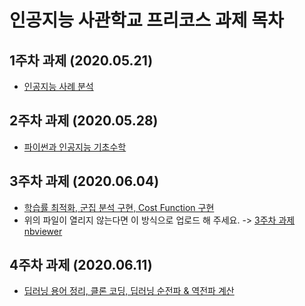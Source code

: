# 인공지능 사관학교 프리코스 과제 목차

## 1주차 과제 (2020.05.21)
* [인공지능 사례 분석](https://github.com/lee-sungmin95/-/blob/master/1%EC%A3%BC%EC%B0%A8%EA%B3%BC%EC%A0%9C.ipynb)
## 2주차 과제 (2020.05.28)
* [파이썬과 인공지능 기초수학](https://github.com/lee-sungmin95/-/blob/master/2%EC%A3%BC%EC%B0%A8%EA%B3%BC%EC%A0%9C.ipynb)
## 3주차 과제 (2020.06.04)
* [학습률 최적화, 군집 분석 구현, Cost Function 구현](https://github.com/lee-sungmin95/-/blob/master/3%EC%A3%BC%EC%B0%A8_%EA%B3%BC%EC%A0%9C.ipynb)
* 위의 파일이 열리지 않는다면 이 방식으로 업로드 해 주세요. ->  [3주차 과제 nbviewer]()
## 4주차 과제 (2020.06.11)
* [딥러닝 용어 정리, 클론 코딩, 딥러닝 순전파 & 역전파 계산](https://github.com/lee-sungmin95/-/blob/master/4%EC%A3%BC%EC%B0%A8_%EA%B3%BC%EC%A0%9C_ipyn.ipynb)
